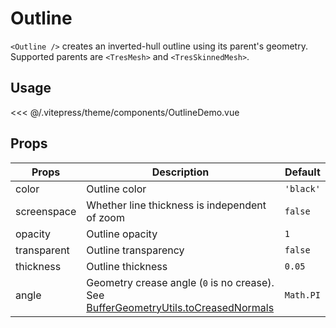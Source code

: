 # Outline

`<Outline />` creates an inverted-hull outline using its parent's geometry. Supported parents are `<TresMesh>` and `<TresSkinnedMesh>`.

<DocsDemo>
  <OutlineDemo />
</DocsDemo>

## Usage

<<< @/.vitepress/theme/components/OutlineDemo.vue

## Props

| Props        | Description                                                        | Default |
|--------------|--------------------------------------------------------------------| ------- |
| color        | Outline color                                                      | `'black'` |
| screenspace  | Whether line thickness is independent of zoom                      | `false` |
| opacity      | Outline opacity                                                    | `1` |
| transparent  | Outline transparency                                               | `false` |
| thickness    | Outline thickness                                                  | `0.05` |
| angle        | Geometry crease angle (`0` is no crease).  See [BufferGeometryUtils.toCreasedNormals](https://threejs.org/docs/#examples/en/utils/BufferGeometryUtils.toCreasedNormals) | `Math.PI` |
